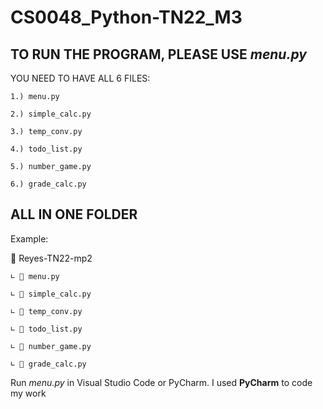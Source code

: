 # CS0048_Python-TN22_M3

## TO RUN THE PROGRAM, PLEASE USE *menu.py*

YOU NEED TO HAVE ALL 6 FILES:

    1.) menu.py

    2.) simple_calc.py

    3.) temp_conv.py

    4.) todo_list.py

    5.) number_game.py

    6.) grade_calc.py

## ALL IN ONE FOLDER

Example:

📁 Reyes-TN22-mp2

    ∟ 📄 menu.py
   
    ∟ 📄 simple_calc.py
   
    ∟ 📄 temp_conv.py
   
    ∟ 📄 todo_list.py

    ∟ 📄 number_game.py

    ∟ 📄 grade_calc.py

Run *menu.py* in Visual Studio Code or PyCharm. I used **PyCharm** to code my work
